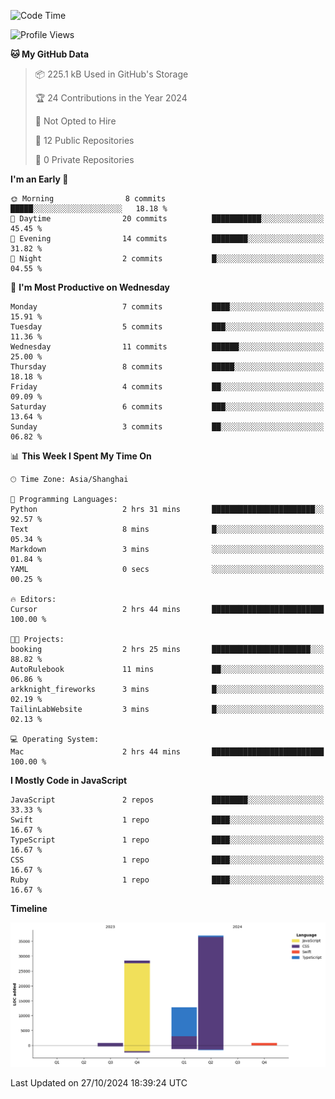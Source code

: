 <!--
**PascalDai/PascalDai** is a ✨ _special_ ✨ repository because its `README.md` (this file) appears on your GitHub profile.

Here are some ideas to get you started:

- 🔭 I’m currently working on ...
- 🌱 I’m currently learning ...
- 👯 I’m looking to collaborate on ...
- 🤔 I’m looking for help with ...
- 💬 Ask me about ...
- 📫 How to reach me: ...
- 😄 Pronouns: ...
- ⚡ Fun fact: ...
-->

<!--START_SECTION:waka-->
![Code Time](http://img.shields.io/badge/Code%20Time-620%20hrs%2051%20mins-blue)

![Profile Views](http://img.shields.io/badge/Profile%20Views-1-blue)

**🐱 My GitHub Data** 

> 📦 225.1 kB Used in GitHub's Storage 
 > 
> 🏆 24 Contributions in the Year 2024
 > 
> 🚫 Not Opted to Hire
 > 
> 📜 12 Public Repositories 
 > 
> 🔑 0 Private Repositories 
 > 
**I'm an Early 🐤** 

```text
🌞 Morning                8 commits           █████░░░░░░░░░░░░░░░░░░░░   18.18 % 
🌆 Daytime                20 commits          ███████████░░░░░░░░░░░░░░   45.45 % 
🌃 Evening                14 commits          ████████░░░░░░░░░░░░░░░░░   31.82 % 
🌙 Night                  2 commits           █░░░░░░░░░░░░░░░░░░░░░░░░   04.55 % 
```
📅 **I'm Most Productive on Wednesday** 

```text
Monday                   7 commits           ████░░░░░░░░░░░░░░░░░░░░░   15.91 % 
Tuesday                  5 commits           ███░░░░░░░░░░░░░░░░░░░░░░   11.36 % 
Wednesday                11 commits          ██████░░░░░░░░░░░░░░░░░░░   25.00 % 
Thursday                 8 commits           █████░░░░░░░░░░░░░░░░░░░░   18.18 % 
Friday                   4 commits           ██░░░░░░░░░░░░░░░░░░░░░░░   09.09 % 
Saturday                 6 commits           ███░░░░░░░░░░░░░░░░░░░░░░   13.64 % 
Sunday                   3 commits           ██░░░░░░░░░░░░░░░░░░░░░░░   06.82 % 
```


📊 **This Week I Spent My Time On** 

```text
🕑︎ Time Zone: Asia/Shanghai

💬 Programming Languages: 
Python                   2 hrs 31 mins       ███████████████████████░░   92.57 % 
Text                     8 mins              █░░░░░░░░░░░░░░░░░░░░░░░░   05.34 % 
Markdown                 3 mins              ░░░░░░░░░░░░░░░░░░░░░░░░░   01.84 % 
YAML                     0 secs              ░░░░░░░░░░░░░░░░░░░░░░░░░   00.25 % 

🔥 Editors: 
Cursor                   2 hrs 44 mins       █████████████████████████   100.00 % 

🐱‍💻 Projects: 
booking                  2 hrs 25 mins       ██████████████████████░░░   88.82 % 
AutoRulebook             11 mins             ██░░░░░░░░░░░░░░░░░░░░░░░   06.86 % 
arkknight_fireworks      3 mins              █░░░░░░░░░░░░░░░░░░░░░░░░   02.19 % 
TailinLabWebsite         3 mins              █░░░░░░░░░░░░░░░░░░░░░░░░   02.13 % 

💻 Operating System: 
Mac                      2 hrs 44 mins       █████████████████████████   100.00 % 
```

**I Mostly Code in JavaScript** 

```text
JavaScript               2 repos             ████████░░░░░░░░░░░░░░░░░   33.33 % 
Swift                    1 repo              ████░░░░░░░░░░░░░░░░░░░░░   16.67 % 
TypeScript               1 repo              ████░░░░░░░░░░░░░░░░░░░░░   16.67 % 
CSS                      1 repo              ████░░░░░░░░░░░░░░░░░░░░░   16.67 % 
Ruby                     1 repo              ████░░░░░░░░░░░░░░░░░░░░░   16.67 % 
```



**Timeline**

![Lines of Code chart](https://raw.githubusercontent.com/PascalDai/PascalDai/main/assets/bar_graph.png)


 Last Updated on 27/10/2024 18:39:24 UTC
<!--END_SECTION:waka-->
